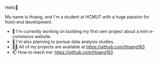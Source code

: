 Hello👋

My name is Hoang, and I'm a student at HCMUT with a huge passion for front-end development.

- 🔭 I'm currently working on building my first own project about a mini e-commerce website.
- 🌱 I'm also planning to pursue data analysis studies.
- 👨‍💻 All of my projects are available at https://github.com/Hoang163
- 📫 How to reach me: https://github.com/Hoang163



